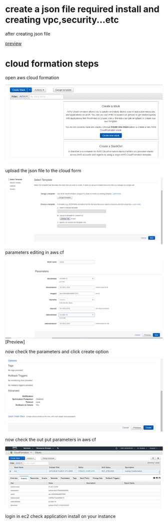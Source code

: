 # create a json file required install and creating vpc,security...etc

after creating json file 

[preview](./sir.json)



# cloud formation steps

open aws cloud formation


![Preview](./images/1main.png)



upload the json file to the cloud form



![Preview](./images/upload.png)



parameters editing in aws cf



![Preview](./images/parameters.png)[Preview]



now check the parameters and click create option


![Preview](./images/creating.png)



now check the out put parameters in aws cf


![Preview](./images/output.png)

login in ec2 check application install on your instance